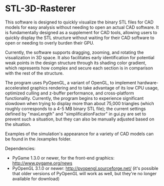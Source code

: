 # STL-3D-Rasterer
This software is designed to quickly visualize the binary STL files for CAD models for easy analysis without needing to open an actual CAD software. It is fundamentally designed as a supplement for CAD tools, allowing users to quickly display the STL structure without waiting for their CAD software to open or needing to overly burden their GPU.

Currently, the software supports dragging, zooming, and rotating the visualization in 3D space. It also facilitates early identification for potential weak points in the design structure through its shading color gradient, which represents how complex and secure each section is in comparison with the rest of the structure.

The program uses PyOpenGL, a variant of OpenGL, to implement hardware-accelerated graphics rendering and to take advantage of its low CPU usage, optimized culling and z-buffer performance, and cross-platform functionality. Currently, the program begins to experience significant slowdown when trying to display more than about 75,000 triangles (which roughly corresponds to a 4-5 MB binary STL file); the current settings defined by "maxLength" and "simplificationFactor" in gui.py are set to prevent such a situation, but they can also be manually adjusted based on the situation.

Examples of the simulation's appearance for a variety of CAD models can be found in the /examples folder.

Dependencies:
 - PyGame 1.3.0 or newer, for the front-end graphics: http://www.pygame.org/news
 - PyOpenGL 3.1.0 or newer: http://pyopengl.sourceforge.net/ (it's possible that older versions of PyOpenGL will work as well, but they're no longer available for download)